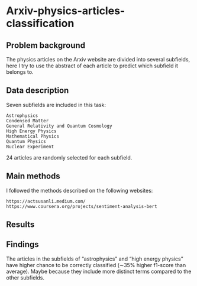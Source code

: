 # Arxiv-physics-articles-classification

## Problem background
The physics articles on the Arxiv website are divided into several subfields, here I try to use the abstract of each article to predict which subfield it belongs to.

## Data description
Seven subfields are included in this task:
```
Astrophysics
Condensed Matter
General Relativity and Quantum Cosmology
High Energy Physics
Mathematical Physics
Quantum Physics
Nuclear Experiment
```
24 articles are randomly selected for each subfield.

## Main methods
I followed the methods described on the following websites:
```
https://actsusanli.medium.com/
https://www.coursera.org/projects/sentiment-analysis-bert
```

## Results


## Findings
The articles in the subfields of “astrophysics” and “high energy physics” have higher chance to be correctly classified (∼35% higher f1-score than average). Maybe because they include more distinct terms compared to the other subfields.
